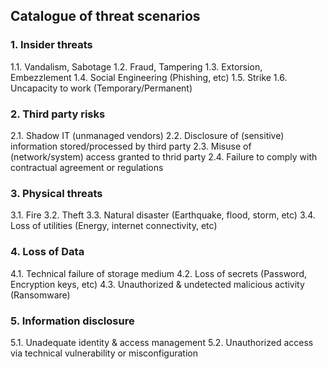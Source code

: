 ## Catalogue of threat scenarios

### 1. Insider threats
1.1. Vandalism, Sabotage 
1.2. Fraud, Tampering
1.3. Extorsion, Embezzlement
1.4. Social Engineering (Phishing, etc)
1.5. Strike
1.6. Uncapacity to work (Temporary/Permanent)


### 2. Third party risks
2.1. Shadow IT (unmanaged vendors)
2.2. Disclosure of (sensitive) information stored/processed by third party
2.3. Misuse of (network/system) access granted to thrid party
2.4. Failure to comply with contractual agreement or regulations

### 3. Physical threats
3.1. Fire
3.2. Theft
3.3. Natural disaster (Earthquake, flood, storm, etc)
3.4. Loss of utilities (Energy, internet connectivity, etc)

### 4. Loss of Data
4.1. Technical failure of storage medium
4.2. Loss of secrets (Password, Encryption keys, etc)
4.3. Unauthorized & undetected malicious activity (Ransomware)

### 5. Information disclosure 
5.1. Unadequate identity & access management
5.2. Unauthorized access via technical vulnerability or misconfiguration

